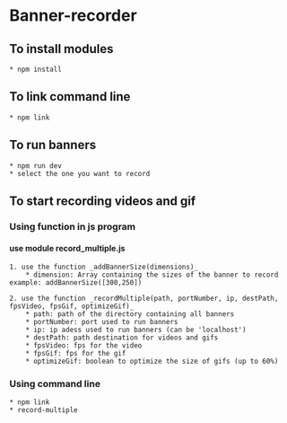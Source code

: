 Banner-recorder
===============

## To install modules

	* npm install

## To link command line

	* npm link

## To run banners

	* npm run dev 
	* select the one you want to record

## To start recording videos and gif

### Using **function** in js program 

#### use module record_multiple.js

	1. use the function _addBannerSize(dimensions)_
		* dimension: Array containing the sizes of the banner to record	
	example: addBannerSize([300,250])

	2. use the function _recordMultiple(path, portNumber, ip, destPath, fpsVideo, fpsGif, optimizeGif)_
		* path: path of the directory containing all banners
		* portNumber: port used to run banners
		* ip: ip adess used to run banners (can be 'localhost')
		* destPath: path destination for videos and gifs
		* fpsVideo: fps for the video
		* fpsGif: fps for the gif
		* optimizeGif: boolean to optimize the size of gifs (up to 60%)

### Using **command** line

	* npm link
	* record-multiple 
